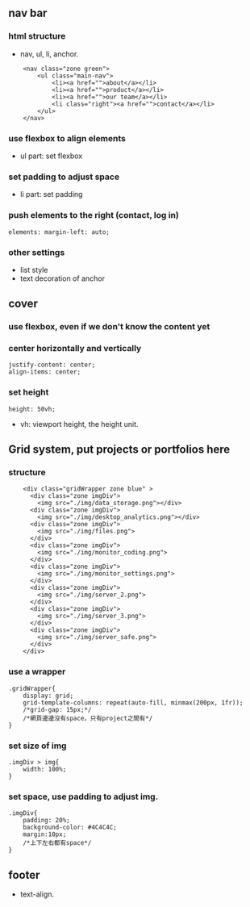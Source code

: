 ## nav bar

### html structure

- nav, ul, li, anchor.

```
	<nav class="zone green">
		<ul class="main-nav">
			<li><a href="">about</a></li>
			<li><a href="">product</a></li>
			<li><a href="">our team</a></li>
			<li class="right"><a href="">contact</a></li>
		</ul>
	</nav>
```

### use flexbox to align elements

- ul part: set flexbox

### set padding to adjust space

- li part: set padding

### push elements to the right (contact, log in)

```
elements: margin-left: auto;
```

### other settings

- list style
- text decoration of anchor


## cover

### use flexbox, even if we don't know the content yet
### center horizontally and vertically

```
justify-content: center;
align-items: center;
```

### set height

```
height: 50vh;
```
- vh: viewport height, the height unit.

## Grid system, put projects or portfolios here

### structure

```
	<div class="gridWrapper zone blue" >
	  <div class="zone imgDiv">
	  	<img src="./img/data_storage.png"></div>
	  <div class="zone imgDiv">
	  	<img src="./img/desktop_analytics.png"></div>
	  <div class="zone imgDiv">
	  	<img src="./img/files.png">
	  </div>
	  <div class="zone imgDiv">
	  	<img src="./img/monitor_coding.png">
	  </div>
	  <div class="zone imgDiv">
	  	<img src="./img/monitor_settings.png">
	  </div>
	  <div class="zone imgDiv">
	  	<img src="./img/server_2.png">
	  </div>
	  <div class="zone imgDiv">
	  	<img src="./img/server_3.png">
	  </div>
	  <div class="zone imgDiv">
	  	<img src="./img/server_safe.png">
	  </div>
	</div>
```
### use a wrapper
```
.gridWrapper{
    display: grid;
    grid-template-columns: repeat(auto-fill, minmax(200px, 1fr));
    /*grid-gap: 15px;*/
    /*網頁邊邊沒有space，只有project之間有*/
}
```
### set size of img
```
.imgDiv > img{
    width: 100%;
}
```

### set space, use padding to adjust img.
```
.imgDiv{
    padding: 20%;
    background-color: #4C4C4C;
    margin:10px;
    /*上下左右都有space*/
}
```

## footer

- text-align.






